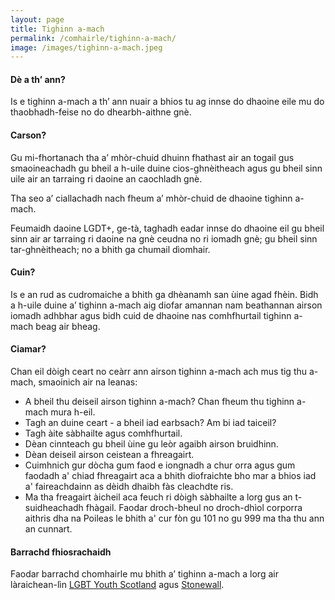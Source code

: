 ```yaml
---
layout: page
title: Tighinn a-mach
permalink: /comhairle/tighinn-a-mach/
image: /images/tighinn-a-mach.jpeg
---
```


#### Dè a th’ ann?

Is e tighinn a-mach a th’ ann nuair a bhios tu ag innse do dhaoine eile mu do thaobhadh-feise no do dhearbh-aithne gnè.

#### Carson?

Gu mi-fhortanach tha a’ mhòr-chuid dhuinn fhathast air an togail gus smaoineachadh gu bheil a h-uile duine cios-ghnèitheach agus gu bheil sinn uile air an tarraing ri daoine an caochladh gnè.

Tha seo a’ ciallachadh nach fheum a’ mhòr-chuid de dhaoine tighinn a-mach.

Feumaidh daoine LGDT+, ge-tà, taghadh eadar innse do dhaoine eil gu bheil sinn air ar tarraing ri daoine na gnè ceudna no ri iomadh gnè; gu bheil sinn tar-ghnèitheach; no a bhith ga chumail dìomhair.

#### Cuin?

Is e an rud as cudromaiche a bhith ga dhèanamh san ùine agad fhèin. Bidh a h-uile duine a’ tighinn a-mach aig diofar amannan nam beathannan airson iomadh adhbhar agus bidh cuid de dhaoine nas comhfhurtail tighinn a-mach beag air bheag. 

#### Ciamar?

Chan eil dòigh ceart no ceàrr ann airson tighinn a-mach ach mus tig thu a-mach, smaoinich air na leanas:

* A bheil thu deiseil airson tighinn a-mach? Chan fheum thu tighinn a-mach mura h-eil.
* Tagh an duine ceart - a bheil iad earbsach? Am bi iad taiceil?
* Tagh àite sàbhailte agus comhfhurtail.
* Dèan cinnteach gu bheil ùine gu leòr agaibh airson bruidhinn.
* Dèan deiseil airson ceistean a fhreagairt.
* Cuimhnich gur dòcha gum faod e iongnadh a chur orra agus gum faodadh a' chiad fhreagairt aca a bhith diofraichte bho mar a bhios iad a' faireachdainn as dèidh dhaibh fàs cleachdte ris.
* Ma tha freagairt àicheil aca feuch ri dòigh sàbhailte a lorg gus an t-suidheachadh fhàgail. Faodar droch-bheul no droch-dhìol corporra aithris dha na Poileas le bhith a' cur fòn gu 101 no gu 999 ma tha thu ann an cunnart.

#### Barrachd fhiosrachaidh

Faodar barrachd chomhairle mu bhith a’ tighinn a-mach a lorg air làraichean-lìn [LGBT Youth Scotland](https://www.lgbtyouth.org.uk/resources/?topic=Coming) agus [Stonewall](https://www.stonewall.org.uk/help-advice/coming-out-0).
